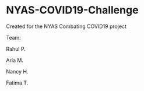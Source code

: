 # NYAS-COVID19-Challenge

Created for the NYAS Combating COVID19 project

Team:
  
Rahul P.

Aria M.

Nancy H.

Fatima T.
